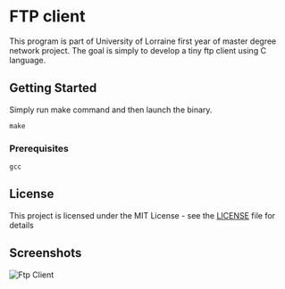 # FTP client

This program is part of University of Lorraine first year of master degree network project. The goal is simply to develop a tiny ftp client using C language.

## Getting Started

Simply run make command and then launch the binary.

```
make
```

### Prerequisites

```
gcc
```

## License

This project is licensed under the MIT License - see the [LICENSE](LICENSE) file for details

## Screenshots

![Ftp Client](https://github.com/dusby/FtpClient/blob/master/screenshots/test.png)

